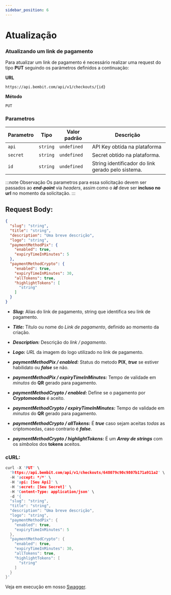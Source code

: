 ```yaml
---
sidebar_position: 6
---
```


# Atualização

### Atualizando um link de pagamento

Para atualizar um link de pagamento é necessário realizar uma request do tipo **PUT** seguindo os parámetros definidos a continuação:

**URL**

```
https://api.bembit.com/api/v1/checkouts/{id}
```

**Método**

```
PUT
```

### Parametros

| Parametro | Tipo     | Valor padrão | Descrição                                         |
| --------- | -------- | ------------ | ------------------------------------------------- |
| `api`     | `string` | `undefined`  | API Key obtída na plataforma                      |
| `secret`  | `string` | `undefined`  | Secret obtído na plataforma.                      |
| `id`      | `string` | `undefined`  | String identificador do link gerado pelo sistema. |

:::note Observação
Os parametros para essa solicitação devem ser passados ao **_end-point_** via _headers_, assim como o **_id_** deve ser **incluso no url** no momento da solicitação.
:::

## Request Body:
```json
{
  "slug": "string",
  "title": "string",
  "description": "Uma breve descrição",
  "logo": "string",
  "paymentMethodPix": {
    "enabled": true,
    "expiryTimeInMinutes": 5
  },
  "paymentMethodCrypto": {
    "enabled": true,
    "expiryTimeInMinutes": 30,
    "allTokens": true,
    "highlightTokens": [
      "string"
    ]
  }
}
```

- **_Slug:_** Alias do link de pagamento, string que identifica seu link de pagamento.
- **_Title:_** Título ou nome do _Link de pagamento_, definido ao momento da criação.
- **_Description:_** Descrição do *link / pagamento*.
- **_Logo:_** *URL* da imagem do logo utilizado no link de pagamento.

- **_paymentMethodPix / enabled:_** Status do metodo **PIX**, ***true*** se estiver habilidato ou ***false*** se não.
- **_paymentMethodPix / expiryTimeInMinutes:_** Tempo de validade em *minutos* do **QR** gerado para pagamento.

- **_paymentMethodCrypto / enabled:_** Define se o pagamento por ***Cryptomoedas*** é aceito.
- **_paymentMethodCrypto / expiryTimeInMinutes:_** Tempo de validade em *minutos* do **QR** gerado para pagamento.
- **_paymentMethodCrypto / allTokens:_** É ***true*** caso sejam aceitas *todas* as criptomoedas, caso contrario é ***false***.
- **_paymentMethodCrypto / highlightTokens:_** É um ***Array de strings*** com os *símbolos* dos **tokens** aceitos.

### cURL:

```c
curl -X 'PUT' \
  'https://api.bembit.com/api/v1/checkouts/648079c90c9807b171a911a2' \
  -H 'accept: */*' \
  -H 'api: [Seu Api]' \
  -H 'secret: [Seu Secret]' \
  -H 'Content-Type: application/json' \
  -d '{
  "slug": "string",
  "title": "string",
  "description": "Uma breve descrição",
  "logo": "string",
  "paymentMethodPix": {
    "enabled": true,
    "expiryTimeInMinutes": 5
  },
  "paymentMethodCrypto": {
    "enabled": true,
    "expiryTimeInMinutes": 30,
    "allTokens": true,
    "highlightTokens": [
      "string"
    ]
  }
}'
```


Veja em execução em nosso [Swagger](https://api.bembit.com/docs/#/Checkouts/put_checkouts__id_).




